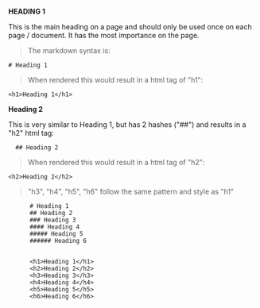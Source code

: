 **HEADING 1**
<P>This is the main heading on a page and should only be used once on each page / document. It has the most importance on the page.</P>

>The markdown syntax is:

```
# Heading 1
```
>When rendered this would result in a html tag of "h1":
```
<h1>Heading 1</h1>
```

**Heading 2**
<P>This is very similar to Heading 1, but has 2 hashes ("##") and results in a "h2" html tag:</p>

```
  ## Heading 2
  ```
  
  >When rendered this would result in a html tag of "h2":
  
  ```
  <h2>Heading 2</h2>
  ```
  >"h3", "h4", "h5", "h6" follow the same pattern and style as "h1"
  
  ```
        # Heading 1
        ## Heading 2
        ### Heading 3
        #### Heading 4
        ##### Heading 5
        ###### Heading 6
      
     
        <h1>Heading 1</h1>
        <h2>Heading 2</h2>
        <h3>Heading 3</h3>
        <h4>Heading 4</h4>
        <h5>Heading 5</h5>
        <h6>Heading 6</h6>
   
